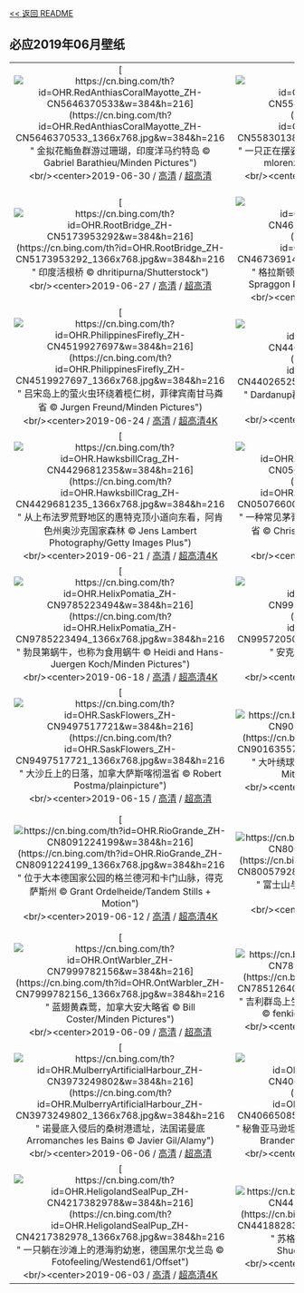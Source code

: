 [<< 返回 README](../../README.md)
## 必应2019年06月壁纸
||||
|:---:|:---:|:---:|
|[![https://cn.bing.com/th?id=OHR.RedAnthiasCoralMayotte_ZH-CN5646370533&w=384&h=216](https://cn.bing.com/th?id=OHR.RedAnthiasCoralMayotte_ZH-CN5646370533_1366x768.jpg&w=384&h=216 " &#10;金拟花鮨鱼群游过珊瑚，印度洋马约特岛&#10;© Gabriel Barathieu/Minden Pictures")](https://cn.bing.com/search?q=%E9%87%91%E6%8B%9F%E8%8A%B1%E9%AE%A8%E9%B1%BC%E7%BE%A4%E6%B8%B8%E8%BF%87%E7%8F%8A%E7%91%9A%EF%BC%8C%E5%8D%B0%E5%BA%A6%E6%B4%8B%E9%A9%AC%E7%BA%A6%E7%89%B9%E5%B2%9B&form=hpcapt&mkt=zh-cn&filters=HpDate:"20190630_1600")<br/><center>2019-06-30 / [高清](https://cn.bing.com/th?id=OHR.RedAnthiasCoralMayotte_ZH-CN5646370533_1920x1200.jpg&w=1920&h=1200) / [超高清](https://cn.bing.com/th?id=OHR.RedAnthiasCoralMayotte_ZH-CN5646370533_UHD.jpg)<center/>|[![https://cn.bing.com/th?id=OHR.BurrowingOwlet_ZH-CN5583013899&w=384&h=216](https://cn.bing.com/th?id=OHR.BurrowingOwlet_ZH-CN5583013899_1366x768.jpg&w=384&h=216 " &#10;一只正在摆姿势的穴鸮，佛罗里达州开普科勒尔&#10;© mlorenzphotography/Getty Images")](https://cn.bing.com/search?q=%E4%B8%80%E5%8F%AA%E6%AD%A3%E5%9C%A8%E6%91%86%E5%A7%BF%E5%8A%BF%E7%9A%84%E7%A9%B4%E9%B8%AE%EF%BC%8C%E4%BD%9B%E7%BD%97%E9%87%8C%E8%BE%BE%E5%B7%9E%E5%BC%80%E6%99%AE%E7%A7%91%E5%8B%92%E5%B0%94&form=hpcapt&mkt=zh-cn&filters=HpDate:"20190629_1600")<br/><center>2019-06-29 / [高清](https://cn.bing.com/th?id=OHR.BurrowingOwlet_ZH-CN5583013899_1920x1200.jpg&w=1920&h=1200) / [超高清4K](https://cn.bing.com/th?id=OHR.BurrowingOwlet_ZH-CN5583013899_UHD.jpg&w=3840&h=2160)<center/>|[![https://cn.bing.com/th?id=OHR.Montreux_ZH-CN5485205583&w=384&h=216](https://cn.bing.com/th?id=OHR.Montreux_ZH-CN5485205583_1366x768.jpg&w=384&h=216 " &#10;蒙特勒和日内瓦湖，瑞士&#10;© Westend61/Getty Images")](https://cn.bing.com/search?q=%E8%92%99%E7%89%B9%E5%8B%92%E5%92%8C%E6%97%A5%E5%86%85%E7%93%A6%E6%B9%96%EF%BC%8C%E7%91%9E%E5%A3%AB&form=hpcapt&mkt=zh-cn&filters=HpDate:"20190628_1600")<br/><center>2019-06-28 / [高清](https://cn.bing.com/th?id=OHR.Montreux_ZH-CN5485205583_1920x1200.jpg&w=1920&h=1200) / [超高清4K](https://cn.bing.com/th?id=OHR.Montreux_ZH-CN5485205583_UHD.jpg&w=3840&h=2160)<center/>|
|[![https://cn.bing.com/th?id=OHR.RootBridge_ZH-CN5173953292&w=384&h=216](https://cn.bing.com/th?id=OHR.RootBridge_ZH-CN5173953292_1366x768.jpg&w=384&h=216 " &#10;印度活根桥&#10;© dhritipurna/Shutterstock")](https://cn.bing.com/search?q=%E5%8D%B0%E5%BA%A6%E6%B4%BB%E6%A0%B9%E6%A1%A5&form=hpcapt&mkt=zh-cn&filters=HpDate:"20190627_1600")<br/><center>2019-06-27 / [高清](https://cn.bing.com/th?id=OHR.RootBridge_ZH-CN5173953292_1920x1200.jpg&w=1920&h=1200) / [超高清](https://cn.bing.com/th?id=OHR.RootBridge_ZH-CN5173953292_UHD.jpg)<center/>|[![https://cn.bing.com/th?id=OHR.GlastonburyTor_ZH-CN4673691420&w=384&h=216](https://cn.bing.com/th?id=OHR.GlastonburyTor_ZH-CN4673691420_1366x768.jpg&w=384&h=216 " &#10;格拉斯顿伯里托尔和圣迈克尔塔，英格兰&#10;© Spraggon Photography/Getty Images Plus")](https://cn.bing.com/search?q=%E6%A0%BC%E6%8B%89%E6%96%AF%E9%A1%BF%E4%BC%AF%E9%87%8C%E6%89%98%E5%B0%94%E5%92%8C%E5%9C%A3%E8%BF%88%E5%85%8B%E5%B0%94%E5%A1%94%EF%BC%8C%E8%8B%B1%E6%A0%BC%E5%85%B0&form=hpcapt&mkt=zh-cn&filters=HpDate:"20190626_1600")<br/><center>2019-06-26 / [高清](https://cn.bing.com/th?id=OHR.GlastonburyTor_ZH-CN4673691420_1920x1200.jpg&w=1920&h=1200) / [超高清](https://cn.bing.com/th?id=OHR.GlastonburyTor_ZH-CN4673691420_UHD.jpg)<center/>|[![https://cn.bing.com/th?id=OHR.SutherlandFalls_ZH-CN4602884079&w=384&h=216](https://cn.bing.com/th?id=OHR.SutherlandFalls_ZH-CN4602884079_1366x768.jpg&w=384&h=216 " &#10;新西兰的萨瑟兰瀑布和奎尔湖&#10;© Michael Rathmayr/plainpicture")](https://cn.bing.com/search?q=%E6%96%B0%E8%A5%BF%E5%85%B0%E7%9A%84%E8%90%A8%E7%91%9F%E5%85%B0%E7%80%91%E5%B8%83%E5%92%8C%E5%A5%8E%E5%B0%94%E6%B9%96&form=hpcapt&mkt=zh-cn&filters=HpDate:"20190625_1600")<br/><center>2019-06-25 / [高清](https://cn.bing.com/th?id=OHR.SutherlandFalls_ZH-CN4602884079_1920x1200.jpg&w=1920&h=1200) / [超高清4K](https://cn.bing.com/th?id=OHR.SutherlandFalls_ZH-CN4602884079_UHD.jpg&w=3840&h=2160)<center/>|
|[![https://cn.bing.com/th?id=OHR.PhilippinesFirefly_ZH-CN4519927697&w=384&h=216](https://cn.bing.com/th?id=OHR.PhilippinesFirefly_ZH-CN4519927697_1366x768.jpg&w=384&h=216 " &#10;吕宋岛上的萤火虫环绕着榄仁树，菲律宾南甘马粦省&#10;© Jurgen Freund/Minden Pictures")](https://cn.bing.com/search?q=%E5%90%95%E5%AE%8B%E5%B2%9B%E4%B8%8A%E7%9A%84%E8%90%A4%E7%81%AB%E8%99%AB%E7%8E%AF%E7%BB%95%E7%9D%80%E6%A6%84%E4%BB%81%E6%A0%91%EF%BC%8C%E8%8F%B2%E5%BE%8B%E5%AE%BE%E5%8D%97%E7%94%98%E9%A9%AC%E7%B2%A6%E7%9C%81&form=hpcapt&mkt=zh-cn&filters=HpDate:"20190624_1600")<br/><center>2019-06-24 / [高清](https://cn.bing.com/th?id=OHR.PhilippinesFirefly_ZH-CN4519927697_1920x1200.jpg&w=1920&h=1200) / [超高清4K](https://cn.bing.com/th?id=OHR.PhilippinesFirefly_ZH-CN4519927697_UHD.jpg&w=3840&h=2160)<center/>|[![https://cn.bing.com/th?id=OHR.Gnomesville_ZH-CN4402652527&w=384&h=216](https://cn.bing.com/th?id=OHR.Gnomesville_ZH-CN4402652527_1366x768.jpg&w=384&h=216 " &#10;Dardanup郡的小矮人村，澳大利亚&#10;© Amanda Hughes/Alamy")](https://cn.bing.com/search?q=Dardanup%E9%83%A1%E7%9A%84%E5%B0%8F%E7%9F%AE%E4%BA%BA%E6%9D%91%EF%BC%8C%E6%BE%B3%E5%A4%A7%E5%88%A9%E4%BA%9A&form=hpcapt&mkt=zh-cn&filters=HpDate:"20190623_1600")<br/><center>2019-06-23 / [高清](https://cn.bing.com/th?id=OHR.Gnomesville_ZH-CN4402652527_1920x1200.jpg&w=1920&h=1200) / [超高清4K](https://cn.bing.com/th?id=OHR.Gnomesville_ZH-CN4402652527_UHD.jpg&w=3840&h=2160)<center/>|[![https://cn.bing.com/th?id=OHR.ManausBasin_ZH-CN4303809335&w=384&h=216](https://cn.bing.com/th?id=OHR.ManausBasin_ZH-CN4303809335_1366x768.jpg&w=384&h=216 " &#10;马瑙斯附近的亚马逊河流域鸟瞰图，巴西&#10;© Art Wolfe/Danita Delimont")](https://cn.bing.com/search?q=%E9%A9%AC%E7%91%99%E6%96%AF%E9%99%84%E8%BF%91%E7%9A%84%E4%BA%9A%E9%A9%AC%E9%80%8A%E6%B2%B3%E6%B5%81%E5%9F%9F%E9%B8%9F%E7%9E%B0%E5%9B%BE%EF%BC%8C%E5%B7%B4%E8%A5%BF&form=hpcapt&mkt=zh-cn&filters=HpDate:"20190622_1600")<br/><center>2019-06-22 / [高清](https://cn.bing.com/th?id=OHR.ManausBasin_ZH-CN4303809335_1920x1200.jpg&w=1920&h=1200) / [超高清4K](https://cn.bing.com/th?id=OHR.ManausBasin_ZH-CN4303809335_UHD.jpg&w=3840&h=2160)<center/>|
|[![https://cn.bing.com/th?id=OHR.HawksbillCrag_ZH-CN4429681235&w=384&h=216](https://cn.bing.com/th?id=OHR.HawksbillCrag_ZH-CN4429681235_1366x768.jpg&w=384&h=216 " &#10;从上布法罗荒野地区的惠特克顶小道向东看，阿肯色州奥沙克国家森林&#10;© Jens Lambert Photography/Getty Images Plus")](https://cn.bing.com/search?q=%E4%BB%8E%E4%B8%8A%E5%B8%83%E6%B3%95%E7%BD%97%E8%8D%92%E9%87%8E%E5%9C%B0%E5%8C%BA%E7%9A%84%E6%83%A0%E7%89%B9%E5%85%8B%E9%A1%B6%E5%B0%8F%E9%81%93%E5%90%91%E4%B8%9C%E7%9C%8B%EF%BC%8C%E9%98%BF%E8%82%AF%E8%89%B2%E5%B7%9E%E5%A5%A5%E6%B2%99%E5%85%8B%E5%9B%BD%E5%AE%B6%E6%A3%AE%E6%9E%97&form=hpcapt&mkt=zh-cn&filters=HpDate:"20190621_1600")<br/><center>2019-06-21 / [高清](https://cn.bing.com/th?id=OHR.HawksbillCrag_ZH-CN4429681235_1920x1200.jpg&w=1920&h=1200) / [超高清4K](https://cn.bing.com/th?id=OHR.HawksbillCrag_ZH-CN4429681235_UHD.jpg&w=3840&h=2160)<center/>|[![https://cn.bing.com/th?id=OHR.CommonSundewVosges_ZH-CN0507660055&w=384&h=216](https://cn.bing.com/th?id=OHR.CommonSundewVosges_ZH-CN0507660055_1366x768.jpg&w=384&h=216 " &#10;一种常见茅膏菜圆叶茅膏菜的粘性叶片，法国孚日省&#10;© Christophe Sidamon-Pesson/Minden Pictures")](https://cn.bing.com/search?q=%E4%B8%80%E7%A7%8D%E5%B8%B8%E8%A7%81%E8%8C%85%E8%86%8F%E8%8F%9C%E5%9C%86%E5%8F%B6%E8%8C%85%E8%86%8F%E8%8F%9C%E7%9A%84%E7%B2%98%E6%80%A7%E5%8F%B6%E7%89%87%EF%BC%8C%E6%B3%95%E5%9B%BD%E5%AD%9A%E6%97%A5%E7%9C%81&form=hpcapt&mkt=zh-cn&filters=HpDate:"20190620_1600")<br/><center>2019-06-20 / [高清](https://cn.bing.com/th?id=OHR.CommonSundewVosges_ZH-CN0507660055_1920x1200.jpg&w=1920&h=1200) / [超高清](https://cn.bing.com/th?id=OHR.CommonSundewVosges_ZH-CN0507660055_UHD.jpg)<center/>|[![https://cn.bing.com/th?id=OHR.CherryLaurelMaze_ZH-CN9887470516&w=384&h=216](https://cn.bing.com/th?id=OHR.CherryLaurelMaze_ZH-CN9887470516_1366x768.jpg&w=384&h=216 " &#10;格伦德根花园的樱桃月桂树迷宫鸟瞰图，英国康沃尔&#10;© Richard Cooke/Alamy")](https://cn.bing.com/search?q=%E6%A0%BC%E4%BC%A6%E5%BE%B7%E6%A0%B9%E8%8A%B1%E5%9B%AD%E7%9A%84%E6%A8%B1%E6%A1%83%E6%9C%88%E6%A1%82%E6%A0%91%E8%BF%B7%E5%AE%AB%E9%B8%9F%E7%9E%B0%E5%9B%BE%EF%BC%8C%E8%8B%B1%E5%9B%BD%E5%BA%B7%E6%B2%83%E5%B0%94&form=hpcapt&mkt=zh-cn&filters=HpDate:"20190619_1600")<br/><center>2019-06-19 / [高清](https://cn.bing.com/th?id=OHR.CherryLaurelMaze_ZH-CN9887470516_1920x1200.jpg&w=1920&h=1200) / [超高清4K](https://cn.bing.com/th?id=OHR.CherryLaurelMaze_ZH-CN9887470516_UHD.jpg&w=3840&h=2160)<center/>|
|[![https://cn.bing.com/th?id=OHR.HelixPomatia_ZH-CN9785223494&w=384&h=216](https://cn.bing.com/th?id=OHR.HelixPomatia_ZH-CN9785223494_1366x768.jpg&w=384&h=216 " &#10;勃艮第蜗牛，也称为食用蜗牛&#10;© Heidi and Hans-Juergen Koch/Minden Pictures")](https://cn.bing.com/search?q=%E5%8B%83%E8%89%AE%E7%AC%AC%E8%9C%97%E7%89%9B%EF%BC%8C%E4%B9%9F%E7%A7%B0%E4%B8%BA%E9%A3%9F%E7%94%A8%E8%9C%97%E7%89%9B&form=hpcapt&mkt=zh-cn&filters=HpDate:"20190618_1600")<br/><center>2019-06-18 / [高清](https://cn.bing.com/th?id=OHR.HelixPomatia_ZH-CN9785223494_1920x1200.jpg&w=1920&h=1200) / [超高清4K](https://cn.bing.com/th?id=OHR.HelixPomatia_ZH-CN9785223494_UHD.jpg&w=3840&h=2160)<center/>|[![https://cn.bing.com/th?id=OHR.AlaskaEagle_ZH-CN9957205086&w=384&h=216](https://cn.bing.com/th?id=OHR.AlaskaEagle_ZH-CN9957205086_1366x768.jpg&w=384&h=216 " &#10;安克雷奇的秃鹰，阿拉斯加&#10;© Ron Niebrugge/Alamy")](https://cn.bing.com/search?q=%E5%AE%89%E5%85%8B%E9%9B%B7%E5%A5%87%E7%9A%84%E7%A7%83%E9%B9%B0%EF%BC%8C%E9%98%BF%E6%8B%89%E6%96%AF%E5%8A%A0&form=hpcapt&mkt=zh-cn&filters=HpDate:"20190617_1600")<br/><center>2019-06-17 / [高清](https://cn.bing.com/th?id=OHR.AlaskaEagle_ZH-CN9957205086_1920x1200.jpg&w=1920&h=1200) / [超高清4K](https://cn.bing.com/th?id=OHR.AlaskaEagle_ZH-CN9957205086_UHD.jpg&w=3840&h=2160)<center/>|[![https://cn.bing.com/th?id=OHR.PantheraLeoDad_ZH-CN9580668524&w=384&h=216](https://cn.bing.com/th?id=OHR.PantheraLeoDad_ZH-CN9580668524_1366x768.jpg&w=384&h=216 " &#10;南非卡拉哈迪跨界公园的雄性非洲狮和它的幼崽&#10;© Richard Du Toit/Minden Pictures")](https://cn.bing.com/search?q=%E5%8D%97%E9%9D%9E%E5%8D%A1%E6%8B%89%E5%93%88%E8%BF%AA%E8%B7%A8%E7%95%8C%E5%85%AC%E5%9B%AD%E7%9A%84%E9%9B%84%E6%80%A7%E9%9D%9E%E6%B4%B2%E7%8B%AE%E5%92%8C%E5%AE%83%E7%9A%84%E5%B9%BC%E5%B4%BD&form=hpcapt&mkt=zh-cn&filters=HpDate:"20190616_1600")<br/><center>2019-06-16 / [高清](https://cn.bing.com/th?id=OHR.PantheraLeoDad_ZH-CN9580668524_1920x1200.jpg&w=1920&h=1200) / [超高清4K](https://cn.bing.com/th?id=OHR.PantheraLeoDad_ZH-CN9580668524_UHD.jpg&w=3840&h=2160)<center/>|
|[![https://cn.bing.com/th?id=OHR.SaskFlowers_ZH-CN9497517721&w=384&h=216](https://cn.bing.com/th?id=OHR.SaskFlowers_ZH-CN9497517721_1366x768.jpg&w=384&h=216 " &#10;大沙丘上的日落，加拿大萨斯喀彻温省&#10;© Robert Postma/plainpicture")](https://cn.bing.com/search?q=%E5%A4%A7%E6%B2%99%E4%B8%98%E4%B8%8A%E7%9A%84%E6%97%A5%E8%90%BD%EF%BC%8C%E5%8A%A0%E6%8B%BF%E5%A4%A7%E8%90%A8%E6%96%AF%E5%96%80%E5%BD%BB%E6%B8%A9%E7%9C%81&form=hpcapt&mkt=zh-cn&filters=HpDate:"20190615_1600")<br/><center>2019-06-15 / [高清](https://cn.bing.com/th?id=OHR.SaskFlowers_ZH-CN9497517721_1920x1200.jpg&w=1920&h=1200) / [超高清](https://cn.bing.com/th?id=OHR.SaskFlowers_ZH-CN9497517721_UHD.jpg)<center/>|[![https://cn.bing.com/th?id=OHR.TreeFrog_ZH-CN9016355758&w=384&h=216](https://cn.bing.com/th?id=OHR.TreeFrog_ZH-CN9016355758_1366x768.jpg&w=384&h=216 " &#10;大叶绣球花上的一对日本树蛙，日本滋贺&#10;© Mitsuhiko Imamori/Minden")](https://cn.bing.com/search?q=%E5%A4%A7%E5%8F%B6%E7%BB%A3%E7%90%83%E8%8A%B1%E4%B8%8A%E7%9A%84%E4%B8%80%E5%AF%B9%E6%97%A5%E6%9C%AC%E6%A0%91%E8%9B%99%EF%BC%8C%E6%97%A5%E6%9C%AC%E6%BB%8B%E8%B4%BA&form=hpcapt&mkt=zh-cn&filters=HpDate:"20190614_1600")<br/><center>2019-06-14 / [高清](https://cn.bing.com/th?id=OHR.TreeFrog_ZH-CN9016355758_1920x1200.jpg&w=1920&h=1200) / [超高清4K](https://cn.bing.com/th?id=OHR.TreeFrog_ZH-CN9016355758_UHD.jpg&w=3840&h=2160)<center/>|[![https://cn.bing.com/th?id=OHR.SainteVictoireCezanneBirthday_ZH-CN8216109812&w=384&h=216](https://cn.bing.com/th?id=OHR.SainteVictoireCezanneBirthday_ZH-CN8216109812_1366x768.jpg&w=384&h=216 " &#10;塞尚山，法国普罗旺斯艾克斯&#10;© travelview/iStock")](https://cn.bing.com/search?q=%E5%A1%9E%E5%B0%9A%E5%B1%B1%EF%BC%8C%E6%B3%95%E5%9B%BD%E6%99%AE%E7%BD%97%E6%97%BA%E6%96%AF%E8%89%BE%E5%85%8B%E6%96%AF&form=hpcapt&mkt=zh-cn&filters=HpDate:"20190613_1600")<br/><center>2019-06-13 / [高清](https://cn.bing.com/th?id=OHR.SainteVictoireCezanneBirthday_ZH-CN8216109812_1920x1200.jpg&w=1920&h=1200) / [超高清](https://cn.bing.com/th?id=OHR.SainteVictoireCezanneBirthday_ZH-CN8216109812_UHD.jpg)<center/>|
|[![https://cn.bing.com/th?id=OHR.RioGrande_ZH-CN8091224199&w=384&h=216](https://cn.bing.com/th?id=OHR.RioGrande_ZH-CN8091224199_1366x768.jpg&w=384&h=216 " &#10;位于大本德国家公园的格兰德河和卡门山脉，得克萨斯州&#10;© Grant Ordelheide/Tandem Stills + Motion")](https://cn.bing.com/search?q=%E4%BD%8D%E4%BA%8E%E5%A4%A7%E6%9C%AC%E5%BE%B7%E5%9B%BD%E5%AE%B6%E5%85%AC%E5%9B%AD%E7%9A%84%E6%A0%BC%E5%85%B0%E5%BE%B7%E6%B2%B3%E5%92%8C%E5%8D%A1%E9%97%A8%E5%B1%B1%E8%84%89%EF%BC%8C%E5%BE%97%E5%85%8B%E8%90%A8%E6%96%AF%E5%B7%9E&form=hpcapt&mkt=zh-cn&filters=HpDate:"20190612_1600")<br/><center>2019-06-12 / [高清](https://cn.bing.com/th?id=OHR.RioGrande_ZH-CN8091224199_1920x1200.jpg&w=1920&h=1200) / [超高清4K](https://cn.bing.com/th?id=OHR.RioGrande_ZH-CN8091224199_UHD.jpg&w=3840&h=2160)<center/>|[![https://cn.bing.com/th?id=OHR.FujiSakura_ZH-CN8005792871&w=384&h=216](https://cn.bing.com/th?id=OHR.FujiSakura_ZH-CN8005792871_1366x768.jpg&w=384&h=216 " &#10;富士山与丛生福禄考花田，日本山梨县&#10;© Srinil/shutterstock")](https://cn.bing.com/search?q=%E5%AF%8C%E5%A3%AB%E5%B1%B1%E4%B8%8E%E4%B8%9B%E7%94%9F%E7%A6%8F%E7%A6%84%E8%80%83%E8%8A%B1%E7%94%B0%EF%BC%8C%E6%97%A5%E6%9C%AC%E5%B1%B1%E6%A2%A8%E5%8E%BF&form=hpcapt&mkt=zh-cn&filters=HpDate:"20190611_1600")<br/><center>2019-06-11 / [高清](https://cn.bing.com/th?id=OHR.FujiSakura_ZH-CN8005792871_1920x1200.jpg&w=1920&h=1200) / [超高清](https://cn.bing.com/th?id=OHR.FujiSakura_ZH-CN8005792871_UHD.jpg)<center/>|[![https://cn.bing.com/th?id=OHR.PontadaPiedade_ZH-CN7717691454&w=384&h=216](https://cn.bing.com/th?id=OHR.PontadaPiedade_ZH-CN7717691454_1366x768.jpg&w=384&h=216 " &#10;阿尔加维海岸附近的Ponta da Piedade岩层，葡萄牙&#10;© David Santiago Garcia/Offset")](https://cn.bing.com/search?q=%E9%98%BF%E5%B0%94%E5%8A%A0%E7%BB%B4%E6%B5%B7%E5%B2%B8%E9%99%84%E8%BF%91%E7%9A%84Ponta&form=hpcapt&mkt=zh-cn&filters=HpDate:"20190610_1600")<br/><center>2019-06-10 / [高清](https://cn.bing.com/th?id=OHR.PontadaPiedade_ZH-CN7717691454_1920x1200.jpg&w=1920&h=1200) / [超高清4K](https://cn.bing.com/th?id=OHR.PontadaPiedade_ZH-CN7717691454_UHD.jpg&w=3840&h=2160)<center/>|
|[![https://cn.bing.com/th?id=OHR.OntWarbler_ZH-CN7999782156&w=384&h=216](https://cn.bing.com/th?id=OHR.OntWarbler_ZH-CN7999782156_1366x768.jpg&w=384&h=216 " &#10;蓝翅黄森莺，加拿大安大略省&#10;© Bill Coster/Minden Pictures")](https://cn.bing.com/search?q=%E8%93%9D%E7%BF%85%E9%BB%84%E6%A3%AE%E8%8E%BA%EF%BC%8C%E5%8A%A0%E6%8B%BF%E5%A4%A7%E5%AE%89%E5%A4%A7%E7%95%A5%E7%9C%81&form=hpcapt&mkt=zh-cn&filters=HpDate:"20190609_1600")<br/><center>2019-06-09 / [高清](https://cn.bing.com/th?id=OHR.OntWarbler_ZH-CN7999782156_1920x1200.jpg&w=1920&h=1200) / [超高清](https://cn.bing.com/th?id=OHR.OntWarbler_ZH-CN7999782156_UHD.jpg)<center/>|[![https://cn.bing.com/th?id=OHR.Biorocks_ZH-CN7851264095&w=384&h=216](https://cn.bing.com/th?id=OHR.Biorocks_ZH-CN7851264095_1366x768.jpg&w=384&h=216 " &#10;吉利群岛上生长着珊瑚的人工珊瑚礁，印度尼西亚&#10;© fenkieandreas/Getty Images Plus")](https://cn.bing.com/search?q=%E5%90%89%E5%88%A9%E7%BE%A4%E5%B2%9B%E4%B8%8A%E7%94%9F%E9%95%BF%E7%9D%80%E7%8F%8A%E7%91%9A%E7%9A%84%E4%BA%BA%E5%B7%A5%E7%8F%8A%E7%91%9A%E7%A4%81%EF%BC%8C%E5%8D%B0%E5%BA%A6%E5%B0%BC%E8%A5%BF%E4%BA%9A&form=hpcapt&mkt=zh-cn&filters=HpDate:"20190608_1600")<br/><center>2019-06-08 / [高清](https://cn.bing.com/th?id=OHR.Biorocks_ZH-CN7851264095_1920x1200.jpg&w=1920&h=1200) / [超高清4K](https://cn.bing.com/th?id=OHR.Biorocks_ZH-CN7851264095_UHD.jpg&w=3840&h=2160)<center/>|[![https://cn.bing.com/th?id=OHR.dragonboat_ZH-CN0697680986&w=384&h=216](https://cn.bing.com/th?id=OHR.dragonboat_ZH-CN0697680986_1366x768.jpg&w=384&h=216 " &#10;【今日端午节】&#10;© Xinhua/Alamy Stock Photo")](https://cn.bing.com/search?q=%E3%80%90%E4%BB%8A%E6%97%A5%E7%AB%AF%E5%8D%88%E8%8A%82%E3%80%91&form=hpcapt&mkt=zh-cn&filters=HpDate:"20190607_1600")<br/><center>2019-06-07 / [高清](https://cn.bing.com/th?id=OHR.dragonboat_ZH-CN0697680986_1920x1200.jpg&w=1920&h=1200) / [超高清](https://cn.bing.com/th?id=OHR.dragonboat_ZH-CN0697680986_UHD.jpg)<center/>|
|[![https://cn.bing.com/th?id=OHR.MulberryArtificialHarbour_ZH-CN3973249802&w=384&h=216](https://cn.bing.com/th?id=OHR.MulberryArtificialHarbour_ZH-CN3973249802_1366x768.jpg&w=384&h=216 " &#10;诺曼底入侵后的桑树港遗址，法国诺曼底Arromanches les Bains&#10;© Javier Gil/Alamy")](https://cn.bing.com/search?q=%E8%AF%BA%E6%9B%BC%E5%BA%95%E5%85%A5%E4%BE%B5%E5%90%8E%E7%9A%84%E6%A1%91%E6%A0%91%E6%B8%AF%E9%81%97%E5%9D%80%EF%BC%8C%E6%B3%95%E5%9B%BD%E8%AF%BA%E6%9B%BC%E5%BA%95Arromanches&form=hpcapt&mkt=zh-cn&filters=HpDate:"20190606_1600")<br/><center>2019-06-06 / [高清](https://cn.bing.com/th?id=OHR.MulberryArtificialHarbour_ZH-CN3973249802_1920x1200.jpg&w=1920&h=1200) / [超高清](https://cn.bing.com/th?id=OHR.MulberryArtificialHarbour_ZH-CN3973249802_UHD.jpg)<center/>|[![https://cn.bing.com/th?id=OHR.PeruvianRainforest_ZH-CN4066508593&w=384&h=216](https://cn.bing.com/th?id=OHR.PeruvianRainforest_ZH-CN4066508593_1366x768.jpg&w=384&h=216 " &#10;秘鲁亚马逊坦博帕塔国家保护区中的树冠&#10;© Patrick Brandenburg/Tandem Stills + Motion")](https://cn.bing.com/search?q=%E7%A7%98%E9%B2%81%E4%BA%9A%E9%A9%AC%E9%80%8A%E5%9D%A6%E5%8D%9A%E5%B8%95%E5%A1%94%E5%9B%BD%E5%AE%B6%E4%BF%9D%E6%8A%A4%E5%8C%BA%E4%B8%AD%E7%9A%84%E6%A0%91%E5%86%A0&form=hpcapt&mkt=zh-cn&filters=HpDate:"20190605_1600")<br/><center>2019-06-05 / [高清](https://cn.bing.com/th?id=OHR.PeruvianRainforest_ZH-CN4066508593_1920x1200.jpg&w=1920&h=1200) / [超高清4K](https://cn.bing.com/th?id=OHR.PeruvianRainforest_ZH-CN4066508593_UHD.jpg&w=3840&h=2160)<center/>|[![https://cn.bing.com/th?id=OHR.VastPalmGrove_ZH-CN4145018538&w=384&h=216](https://cn.bing.com/th?id=OHR.VastPalmGrove_ZH-CN4145018538_1366x768.jpg&w=384&h=216 " &#10;摩洛哥扎戈拉附近的椰枣树林&#10;© Frans Lemmens/Getty Images")](https://cn.bing.com/search?q=%E6%91%A9%E6%B4%9B%E5%93%A5%E6%89%8E%E6%88%88%E6%8B%89%E9%99%84%E8%BF%91%E7%9A%84%E6%A4%B0%E6%9E%A3%E6%A0%91%E6%9E%97&form=hpcapt&mkt=zh-cn&filters=HpDate:"20190604_1600")<br/><center>2019-06-04 / [高清](https://cn.bing.com/th?id=OHR.VastPalmGrove_ZH-CN4145018538_1920x1200.jpg&w=1920&h=1200) / [超高清4K](https://cn.bing.com/th?id=OHR.VastPalmGrove_ZH-CN4145018538_UHD.jpg&w=3840&h=2160)<center/>|
|[![https://cn.bing.com/th?id=OHR.HeligolandSealPup_ZH-CN4217382978&w=384&h=216](https://cn.bing.com/th?id=OHR.HeligolandSealPup_ZH-CN4217382978_1366x768.jpg&w=384&h=216 " &#10;一只躺在沙滩上的港海豹幼崽，德国黑尔戈兰岛&#10;© Fotofeeling/Westend61/Offset")](https://cn.bing.com/search?q=%E4%B8%80%E5%8F%AA%E8%BA%BA%E5%9C%A8%E6%B2%99%E6%BB%A9%E4%B8%8A%E7%9A%84%E6%B8%AF%E6%B5%B7%E8%B1%B9%E5%B9%BC%E5%B4%BD%EF%BC%8C%E5%BE%B7%E5%9B%BD%E9%BB%91%E5%B0%94%E6%88%88%E5%85%B0%E5%B2%9B&form=hpcapt&mkt=zh-cn&filters=HpDate:"20190603_1600")<br/><center>2019-06-03 / [高清](https://cn.bing.com/th?id=OHR.HeligolandSealPup_ZH-CN4217382978_1920x1200.jpg&w=1920&h=1200) / [超高清4K](https://cn.bing.com/th?id=OHR.HeligolandSealPup_ZH-CN4217382978_UHD.jpg&w=3840&h=2160)<center/>|[![https://cn.bing.com/th?id=OHR.BassRock_ZH-CN4418828352&w=384&h=216](https://cn.bing.com/th?id=OHR.BassRock_ZH-CN4418828352_1366x768.jpg&w=384&h=216 " &#10;苏格兰福斯湾的巴斯岩&#10;© Richard Shucksmith/Minden Pictures")](https://cn.bing.com/search?q=%E8%8B%8F%E6%A0%BC%E5%85%B0%E7%A6%8F%E6%96%AF%E6%B9%BE%E7%9A%84%E5%B7%B4%E6%96%AF%E5%B2%A9&form=hpcapt&mkt=zh-cn&filters=HpDate:"20190602_1600")<br/><center>2019-06-02 / [高清](https://cn.bing.com/th?id=OHR.BassRock_ZH-CN4418828352_1920x1200.jpg&w=1920&h=1200) / [超高清4K](https://cn.bing.com/th?id=OHR.BassRock_ZH-CN4418828352_UHD.jpg&w=3840&h=2160)<center/>|[![https://cn.bing.com/th?id=OHR.HighTrestleTrail_ZH-CN4499525731&w=384&h=216](https://cn.bing.com/th?id=OHR.HighTrestleTrail_ZH-CN4499525731_1366x768.jpg&w=384&h=216 " &#10;爱荷华州中部的高架栈桥&#10;© Kelly van Dellen/Getty Images Plus")](https://cn.bing.com/search?q=%E7%88%B1%E8%8D%B7%E5%8D%8E%E5%B7%9E%E4%B8%AD%E9%83%A8%E7%9A%84%E9%AB%98%E6%9E%B6%E6%A0%88%E6%A1%A5&form=hpcapt&mkt=zh-cn&filters=HpDate:"20190601_1600")<br/><center>2019-06-01 / [高清](https://cn.bing.com/th?id=OHR.HighTrestleTrail_ZH-CN4499525731_1920x1200.jpg&w=1920&h=1200) / [超高清4K](https://cn.bing.com/th?id=OHR.HighTrestleTrail_ZH-CN4499525731_UHD.jpg&w=3840&h=2160)<center/>|
